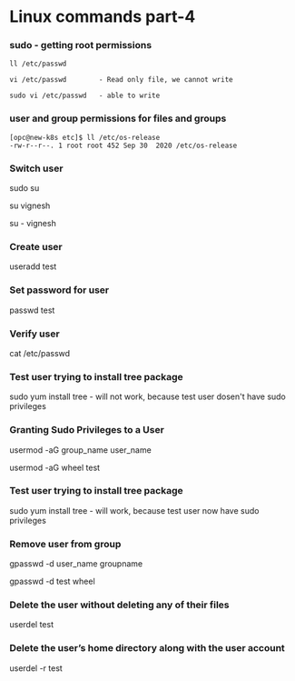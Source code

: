# Linux commands part-4

### sudo - getting root permissions
```
ll /etc/passwd

vi /etc/passwd        - Read only file, we cannot write

sudo vi /etc/passwd   - able to write
```

### user and group permissions for files and groups
```
[opc@new-k8s etc]$ ll /etc/os-release
-rw-r--r--. 1 root root 452 Sep 30  2020 /etc/os-release
```

### Switch user
sudo su

su vignesh

su - vignesh

### Create user
useradd test

### Set password for user
passwd test

### Verify user
cat /etc/passwd

### Test user trying to install tree package 
sudo yum install tree    - will not work, because test user dosen't have sudo privileges

### Granting Sudo Privileges to a User
usermod -aG group_name user_name

usermod -aG wheel test

### Test user trying to install tree package 
sudo yum install tree    - will work, because test user now have sudo privileges

### Remove user from group
gpasswd -d user_name groupname

gpasswd -d test wheel

### Delete the user without deleting any of their files
userdel test

### Delete the user’s home directory along with the user account
userdel -r test
